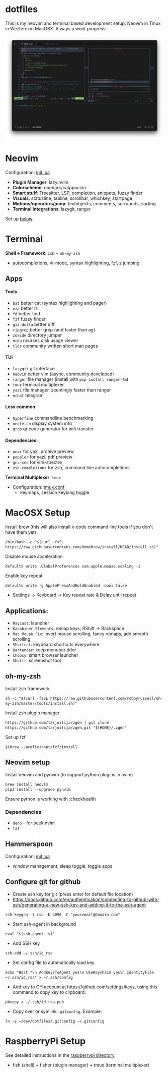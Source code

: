 # dotfiles

This is my neovim and terminal based development setup: Neovim in Tmux in Wezterm in MacOSX. Always a work progress!

![screenshot](assets/main.png)

# Neovim

Configuration: [init.lua](nvim/init.lua)

- **Plugin Manager**: lazy.nvim
- **Colorscheme**: onedark/catppuccin
- **Smart stuff**: Treesitter, LSP, completion, snippets, fuzzy finder
- **Visuals**: statusline, tabline, scrollbar, whichkey, startpage
- **Motions/operators/jump**: textobjects, comments, surrounds, sorting
- **Terminal Integrations**: lazygit, ranger

Set up [below](#neovim-setup).

# Terminal

**Shell + Framework**: `zsh` + `oh-my-zsh`

- autocompletions, vi-mode, syntax highlighting, fzf, z jumping

## Apps

#### Tools

- `bat` better cat (syntax highlighting and pager)
- `eza` better ls
- `fd` better find
- `fzf` fuzzy finder
- `git-delta` better diff
- `ripgrep` better grep (and faster than ag)
- `zoxide` directory jumper
- `ncdu` ncurses disk usage viewer
- `tldr` community written short man pages

#### TUI

- `lazygit` git interface
- `neovim` better vim (async, community developed)
- `ranger` file manager (install with `pip install ranger-fm`)
- `tmux` terminal multiplexer
- `yazi` file manager, seemingly faster than ranger
- `nchat` telegram

#### Less common

- `hyperfine` commandline benchmarking
- `neofetch` display system info
- `qrcp` qr code generator for wifi transfer

#### Dependencies:

- `unar` for yazi, archive preview
- `poppler` for yazi, pdf preview
- `gnu-sed` for vim-spectre
- `zsh-completions` for zsh, command line autocompletions

**Terminal Multiplexer**: `tmux`

- Configuration: [tmux.conf](.tmux.conf)
  - keymaps, session keybing toggle

# MacOSX Setup

Install brew (this will also install x-code command line tools if you don't have them yet)

```
/bin/bash -c "$(curl -fsSL https://raw.githubusercontent.com/Homebrew/install/HEAD/install.sh)"
```

Disable mouse acceleration

```
defaults write .GlobalPreferences com.apple.mouse.scaling -1
```

Enable key repeat

```
defaults write -g ApplePressAndHoldEnabled -bool false
```

- Settings -> Keyboard -> Key repeat rate & Delay until repeat

## Applications:

- `Raycast`: launcher
- `Karabiner Elements`: remap keys; RShift -> Backspace
- `Mac Mouse Fix`: invert mouse scrolling, fancy remaps, add smooth scrolling
- `Shortcat`: keyboard shortcuts everywhere
- `Bartender`: keep menubar tider
- `Choosy`: smart browser launcher
- `Shottr`: screenshot tool

## oh-my-zsh

Install zsh framework

```
sh -c "$(curl -fsSL https://raw.githubusercontent.com/robbyrussell/oh-my-zsh/master/tools/install.sh)"
```

Install zsh plugin manager

```
https://github.com/tarjoilija/zgen | git clone https://github.com/tarjoilija/zgen.git "${HOME}/.zgen"
```

Set up fzf

```
$(brew --prefix)/opt/fzf/install
```

## Neovim setup

Install neovim and pynvim (to support python plugins in nvim)

```
brew install neovim
pip3 install --upgrade pynvim
```

Ensure python is working with :checkhealth

### Dependencies

- `deno` - for peek.nvim
- `fzf`

## Hammerspoon

Configuration: [init.lua](hammerspoon/init.lua)

- window management, sleep toggle, toggle apps

## Configure git for github

- Create ssh key for git (press enter for default file location)
- https://docs.github.com/en/authentication/connecting-to-github-with-ssh/generating-a-new-ssh-key-and-adding-it-to-the-ssh-agent

```
ssh-keygen -t rsa -b 4096 -C "youremail@domain.com"
```

- Start ssh-agent in background

```
eval "$(ssh-agent -s)"
```

- Add SSH key

```
ssh-add ~/.ssh/id_rsa
```

- Set config file to automatically load key

```
echo "Host *\n AddKeysToAgent yes\n UseKeychain yes\n IdentityFile ~/.ssh/id_rsa" > ~/.ssh/config
```

- Add key to GH account at https://github.com/settings/keys, using this command to copy key to clipboard:

```
pbcopy < ~/.ssh/id_rsa.pub
```

- Copy over or symlink `.gitconfig`. Example:

```
ln -s ~/dev/dotfiles/.gitconfig ~/.gitconfig
```

# RaspberryPi Setup

See detailed instructions in the [raspberrypi directory](raspberrypi/README.md)

- fish (shell) + fisher (plugin manager) + tmux (terminal multiplexer)
